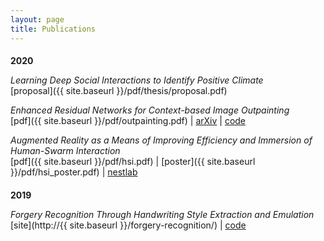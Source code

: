 ```yaml
---
layout: page
title: Publications
---
```


<h4 style="margin-block-end: 0;">2020</h4>

*Learning Deep Social Interactions to Identify Positive Climate*  
[proposal]({{ site.baseurl }}/pdf/thesis/proposal.pdf)

*Enhanced Residual Networks for Context-based Image Outpainting*  
[pdf]({{ site.baseurl }}/pdf/outpainting.pdf) \| [arXiv](https://arxiv.org/abs/2005.06723) \| [code](https://github.com/etarthur/Outpainting)

*Augmented Reality as a Means of Improving Efficiency and Immersion of Human-Swarm Interaction*  
[pdf]({{ site.baseurl }}/pdf/hsi.pdf) \| [poster]({{ site.baseurl }}/pdf/hsi_poster.pdf) \| [nestlab](https://nestlab.net/doku.php)

<h4 style="margin-block-end: 0.25em;">2019</h4>

*Forgery Recognition Through Handwriting Style Extraction and Emulation*  
[site](http://{{ site.baseurl }}/forgery-recognition/) \| [code](https://github.com/pgardias/forgery-recognition)
